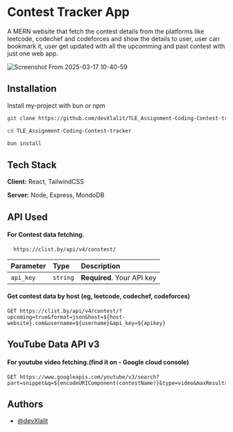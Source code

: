 # Contest Tracker App

A MERN website that fetch the contest details from the platforms like leetcode, codechef and codeforces and show the details to user, user can bookmark it, user get updated with all the upcomming and past contest with just one web app.

![Screenshot From 2025-03-17 10-40-59](https://github.com/user-attachments/assets/a8a5faac-9ecd-491c-bd30-80a613df5a5c)

## Installation

Install my-project with bun or npm

```bash
git clone https://github.com/devXlalit/TLE_Assignment-Coding-Contest-tracker.git
```
```bash
cd TLE_Assignment-Coding-Contest-tracker
```
```bash
bun install
```  
    
## Tech Stack

**Client:** React, TailwindCSS

**Server:** Node, Express, MondoDB


## API Used

#### For Contest data fetching.

```http
  https://clist.by/api/v4/constest/
```

| Parameter | Type     | Description                |
| :-------- | :------- | :------------------------- |
| `api_key` | `string` | **Required**. Your API key |

#### Get contest data by host (eg, leetcode, codechef, codeforces)

```http
GET https://clist.by/api/v4/contest/?upcoming=true&format=json&host=${host-website}.com&username=${username}&api_key=${apikey}
```

## YouTube Data API v3

#### For youtube video fetching.(find it on - Google cloud console)
```http
GET https://www.googleapis.com/youtube/v3/search?part=snippet&q=${encodeURIComponent(contestName)}&type=video&maxResults=1&key=${YOUTUBE_API_KEY}
```
## Authors

- [@devXlalit](https://github.com/devXlalit)

